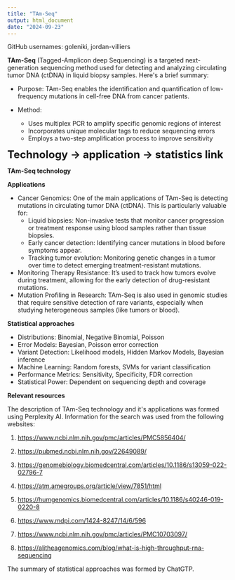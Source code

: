 ```yaml
---
title: "TAm-Seq"
output: html_document
date: "2024-09-23"
---
```


GitHub usernames: goleniki, jordan-villiers

**TAm-Seq** (Tagged-Amplicon deep Sequencing) is a targeted next-generation sequencing method used for detecting and analyzing circulating tumor DNA (ctDNA) in liquid biopsy samples. Here's a brief summary:

- Purpose: TAm-Seq enables the identification and quantification of low-frequency mutations in cell-free DNA from cancer patients.

- Method:
  - Uses multiplex PCR to amplify specific genomic regions of interest
  - Incorporates unique molecular tags to reduce sequencing errors
  - Employs a two-step amplification process to improve sensitivity

<font size="5">**Technology -> application -> statistics link**</font> 

**TAm-Seq technology**

**Applications**

- Cancer Genomics: One of the main applications of TAm-Seq is detecting mutations in circulating tumor DNA (ctDNA). This is particularly valuable for:
    - Liquid biopsies: Non-invasive tests that monitor cancer progression or treatment response using blood samples rather than tissue biopsies.
    - Early cancer detection: Identifying cancer mutations in blood before symptoms appear.
    - Tracking tumor evolution: Monitoring genetic changes in a tumor over time to detect emerging treatment-resistant mutations.
- Monitoring Therapy Resistance: It’s used to track how tumors evolve during treatment, allowing for the early detection of drug-resistant mutations.
- Mutation Profiling in Research: TAm-Seq is also used in genomic studies that require sensitive detection of rare variants, especially when studying heterogeneous samples (like tumors or blood).

**Statistical approaches**

- Distributions: Binomial, Negative Binomial, Poisson
- Error Models: Bayesian, Poisson error correction
- Variant Detection: Likelihood models, Hidden Markov Models, Bayesian inference
- Machine Learning: Random forests, SVMs for variant classification
- Performance Metrics: Sensitivity, Specificity, FDR correction
- Statistical Power: Dependent on sequencing depth and coverage

**Relevant resources**

The description of TAm-Seq technology and it's applications was formed using Perplexity AI. Information for the search was used from the following websites:

1. https://www.ncbi.nlm.nih.gov/pmc/articles/PMC5856404/

2. https://pubmed.ncbi.nlm.nih.gov/22649089/

3. https://genomebiology.biomedcentral.com/articles/10.1186/s13059-022-02796-7

4. https://atm.amegroups.org/article/view/7851/html

5. https://humgenomics.biomedcentral.com/articles/10.1186/s40246-019-0220-8

6. https://www.mdpi.com/1424-8247/14/6/596

7. https://www.ncbi.nlm.nih.gov/pmc/articles/PMC10703097/

8. https://alitheagenomics.com/blog/what-is-high-throughput-rna-sequencing

The summary of statistical approaches was formed by ChatGTP.
